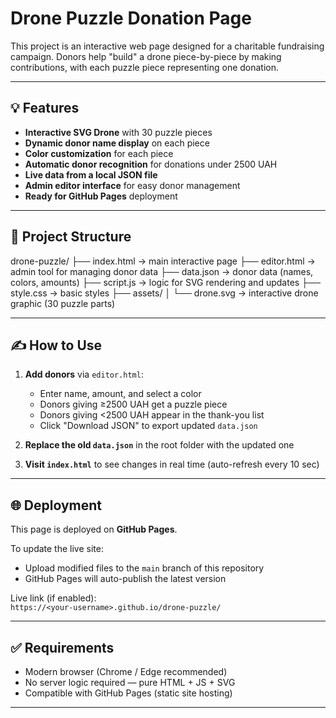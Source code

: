 # Drone Puzzle Donation Page

This project is an interactive web page designed for a charitable fundraising campaign. Donors help "build" a drone piece-by-piece by making contributions, with each puzzle piece representing one donation.

---

## 💡 Features

- **Interactive SVG Drone** with 30 puzzle pieces
- **Dynamic donor name display** on each piece
- **Color customization** for each piece
- **Automatic donor recognition** for donations under 2500 UAH
- **Live data from a local JSON file**
- **Admin editor interface** for easy donor management
- **Ready for GitHub Pages** deployment

---

## 📂 Project Structure

drone-puzzle/ ├── index.html → main interactive page ├── editor.html → admin tool for managing donor data ├── data.json → donor data (names, colors, amounts) ├── script.js → logic for SVG rendering and updates ├── style.css → basic styles ├── assets/ │ └── drone.svg → interactive drone graphic (30 puzzle parts)

---

## ✍️ How to Use

1. **Add donors** via `editor.html`:
   - Enter name, amount, and select a color
   - Donors giving ≥2500 UAH get a puzzle piece
   - Donors giving <2500 UAH appear in the thank-you list
   - Click "Download JSON" to export updated `data.json`

2. **Replace the old `data.json`** in the root folder with the updated one

3. **Visit `index.html`** to see changes in real time (auto-refresh every 10 sec)

---

## 🌐 Deployment

This page is deployed on **GitHub Pages**.

To update the live site:
- Upload modified files to the `main` branch of this repository
- GitHub Pages will auto-publish the latest version

Live link (if enabled):  
`https://<your-username>.github.io/drone-puzzle/`

---

## ✅ Requirements

- Modern browser (Chrome / Edge recommended)
- No server logic required — pure HTML + JS + SVG
- Compatible with GitHub Pages (static site hosting)

---




